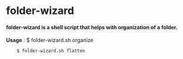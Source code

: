 # folder-wizard

#### folder-wizard is a shell script that helps with organization of a folder.

**Usage** : $ folder-wizard.sh organize

        $ folder-wizard.sh flatten
